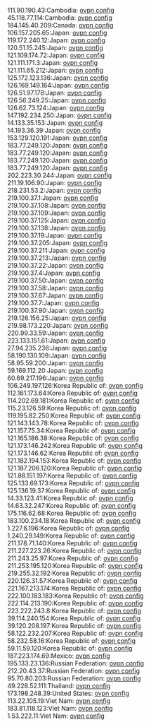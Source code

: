 111.90.190.43:Cambodia: [ovpn config](vpn/111_90_190_43.ovpn)  
45.118.77.114:Cambodia: [ovpn config](vpn/45_118_77_114.ovpn)  
184.145.40.209:Canada: [ovpn config](vpn/184_145_40_209.ovpn)  
106.157.205.65:Japan: [ovpn config](vpn/106_157_205_65.ovpn)  
119.172.240.12:Japan: [ovpn config](vpn/119_172_240_12.ovpn)  
120.51.15.245:Japan: [ovpn config](vpn/120_51_15_245.ovpn)  
121.109.174.72:Japan: [ovpn config](vpn/121_109_174_72.ovpn)  
121.111.171.3:Japan: [ovpn config](vpn/121_111_171_3.ovpn)  
121.111.65.212:Japan: [ovpn config](vpn/121_111_65_212.ovpn)  
125.172.123.136:Japan: [ovpn config](vpn/125_172_123_136.ovpn)  
126.169.149.164:Japan: [ovpn config](vpn/126_169_149_164.ovpn)  
126.51.97.178:Japan: [ovpn config](vpn/126_51_97_178.ovpn)  
126.56.249.25:Japan: [ovpn config](vpn/126_56_249_25.ovpn)  
126.62.73.124:Japan: [ovpn config](vpn/126_62_73_124.ovpn)  
147.192.234.250:Japan: [ovpn config](vpn/147_192_234_250.ovpn)  
14.133.35.153:Japan: [ovpn config](vpn/14_133_35_153.ovpn)  
14.193.36.39:Japan: [ovpn config](vpn/14_193_36_39.ovpn)  
153.129.120.191:Japan: [ovpn config](vpn/153_129_120_191.ovpn)  
183.77.249.120:Japan: [ovpn config](vpn/183_77_249_120.ovpn)  
183.77.249.120:Japan: [ovpn config](vpn/183_77_249_120.ovpn)  
183.77.249.120:Japan: [ovpn config](vpn/183_77_249_120.ovpn)  
183.77.249.120:Japan: [ovpn config](vpn/183_77_249_120.ovpn)  
202.223.30.244:Japan: [ovpn config](vpn/202_223_30_244.ovpn)  
211.19.106.90:Japan: [ovpn config](vpn/211_19_106_90.ovpn)  
218.231.53.2:Japan: [ovpn config](vpn/218_231_53_2.ovpn)  
219.100.37.1:Japan: [ovpn config](vpn/219_100_37_1.ovpn)  
219.100.37.108:Japan: [ovpn config](vpn/219_100_37_108.ovpn)  
219.100.37.109:Japan: [ovpn config](vpn/219_100_37_109.ovpn)  
219.100.37.125:Japan: [ovpn config](vpn/219_100_37_125.ovpn)  
219.100.37.138:Japan: [ovpn config](vpn/219_100_37_138.ovpn)  
219.100.37.19:Japan: [ovpn config](vpn/219_100_37_19.ovpn)  
219.100.37.205:Japan: [ovpn config](vpn/219_100_37_205.ovpn)  
219.100.37.211:Japan: [ovpn config](vpn/219_100_37_211.ovpn)  
219.100.37.213:Japan: [ovpn config](vpn/219_100_37_213.ovpn)  
219.100.37.22:Japan: [ovpn config](vpn/219_100_37_22.ovpn)  
219.100.37.4:Japan: [ovpn config](vpn/219_100_37_4.ovpn)  
219.100.37.50:Japan: [ovpn config](vpn/219_100_37_50.ovpn)  
219.100.37.58:Japan: [ovpn config](vpn/219_100_37_58.ovpn)  
219.100.37.67:Japan: [ovpn config](vpn/219_100_37_67.ovpn)  
219.100.37.7:Japan: [ovpn config](vpn/219_100_37_7.ovpn)  
219.100.37.90:Japan: [ovpn config](vpn/219_100_37_90.ovpn)  
219.126.156.25:Japan: [ovpn config](vpn/219_126_156_25.ovpn)  
219.98.173.220:Japan: [ovpn config](vpn/219_98_173_220.ovpn)  
220.99.33.59:Japan: [ovpn config](vpn/220_99_33_59.ovpn)  
223.133.151.61:Japan: [ovpn config](vpn/223_133_151_61.ovpn)  
27.94.235.236:Japan: [ovpn config](vpn/27_94_235_236.ovpn)  
58.190.130.109:Japan: [ovpn config](vpn/58_190_130_109.ovpn)  
58.95.59.200:Japan: [ovpn config](vpn/58_95_59_200.ovpn)  
59.169.112.20:Japan: [ovpn config](vpn/59_169_112_20.ovpn)  
60.69.217.196:Japan: [ovpn config](vpn/60_69_217_196.ovpn)  
106.249.197.126:Korea Republic of: [ovpn config](vpn/106_249_197_126.ovpn)  
112.161.173.64:Korea Republic of: [ovpn config](vpn/112_161_173_64.ovpn)  
114.202.69.181:Korea Republic of: [ovpn config](vpn/114_202_69_181.ovpn)  
115.23.126.59:Korea Republic of: [ovpn config](vpn/115_23_126_59.ovpn)  
119.195.82.250:Korea Republic of: [ovpn config](vpn/119_195_82_250.ovpn)  
121.143.143.78:Korea Republic of: [ovpn config](vpn/121_143_143_78.ovpn)  
121.157.75.34:Korea Republic of: [ovpn config](vpn/121_157_75_34.ovpn)  
121.165.186.38:Korea Republic of: [ovpn config](vpn/121_165_186_38.ovpn)  
121.173.146.242:Korea Republic of: [ovpn config](vpn/121_173_146_242.ovpn)  
121.173.146.62:Korea Republic of: [ovpn config](vpn/121_173_146_62.ovpn)  
121.182.194.153:Korea Republic of: [ovpn config](vpn/121_182_194_153.ovpn)  
121.187.206.120:Korea Republic of: [ovpn config](vpn/121_187_206_120.ovpn)  
121.88.151.197:Korea Republic of: [ovpn config](vpn/121_88_151_197.ovpn)  
125.133.69.173:Korea Republic of: [ovpn config](vpn/125_133_69_173.ovpn)  
125.136.19.37:Korea Republic of: [ovpn config](vpn/125_136_19_37.ovpn)  
14.33.123.41:Korea Republic of: [ovpn config](vpn/14_33_123_41.ovpn)  
14.63.32.247:Korea Republic of: [ovpn config](vpn/14_63_32_247.ovpn)  
175.116.62.68:Korea Republic of: [ovpn config](vpn/175_116_62_68.ovpn)  
183.100.234.18:Korea Republic of: [ovpn config](vpn/183_100_234_18.ovpn)  
1.227.6.196:Korea Republic of: [ovpn config](vpn/1_227_6_196.ovpn)  
1.240.29.149:Korea Republic of: [ovpn config](vpn/1_240_29_149.ovpn)  
211.178.71.140:Korea Republic of: [ovpn config](vpn/211_178_71_140.ovpn)  
211.227.223.26:Korea Republic of: [ovpn config](vpn/211_227_223_26.ovpn)  
211.243.25.97:Korea Republic of: [ovpn config](vpn/211_243_25_97.ovpn)  
211.253.195.120:Korea Republic of: [ovpn config](vpn/211_253_195_120.ovpn)  
219.255.32.192:Korea Republic of: [ovpn config](vpn/219_255_32_192.ovpn)  
220.126.31.57:Korea Republic of: [ovpn config](vpn/220_126_31_57.ovpn)  
221.167.213.174:Korea Republic of: [ovpn config](vpn/221_167_213_174.ovpn)  
222.100.183.183:Korea Republic of: [ovpn config](vpn/222_100_183_183.ovpn)  
222.114.213.190:Korea Republic of: [ovpn config](vpn/222_114_213_190.ovpn)  
223.222.243.8:Korea Republic of: [ovpn config](vpn/223_222_243_8.ovpn)  
39.114.240.154:Korea Republic of: [ovpn config](vpn/39_114_240_154.ovpn)  
39.120.208.197:Korea Republic of: [ovpn config](vpn/39_120_208_197.ovpn)  
58.122.232.207:Korea Republic of: [ovpn config](vpn/58_122_232_207.ovpn)  
58.232.58.16:Korea Republic of: [ovpn config](vpn/58_232_58_16.ovpn)  
59.11.59.120:Korea Republic of: [ovpn config](vpn/59_11_59_120.ovpn)  
187.223.174.69:Mexico: [ovpn config](vpn/187_223_174_69.ovpn)  
195.133.23.136:Russian Federation: [ovpn config](vpn/195_133_23_136.ovpn)  
212.20.43.37:Russian Federation: [ovpn config](vpn/212_20_43_37.ovpn)  
95.70.80.203:Russian Federation: [ovpn config](vpn/95_70_80_203.ovpn)  
49.228.52.111:Thailand: [ovpn config](vpn/49_228_52_111.ovpn)  
173.198.248.39:United States: [ovpn config](vpn/173_198_248_39.ovpn)  
113.22.105.19:Viet Nam: [ovpn config](vpn/113_22_105_19.ovpn)  
183.81.118.123:Viet Nam: [ovpn config](vpn/183_81_118_123.ovpn)  
1.53.222.11:Viet Nam: [ovpn config](vpn/1_53_222_11.ovpn)  
